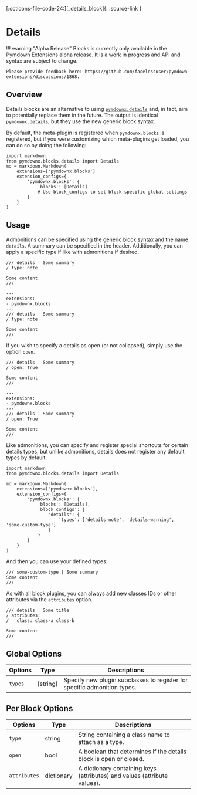 [:octicons-file-code-24:][_details_block]{: .source-link }
# Details

!!! warning "Alpha Release"
    Blocks is currently only available in the Pymdown Extensions alpha release. It is a work in progress and API and
    syntax are subject to change.

    Please provide feedback here: https://github.com/facelessuser/pymdown-extensions/discussions/1868.

## Overview

Details blocks are an alternative to using [`pymdownx.details`](../details.md) and, in fact, aim to potentially replace
them in the future. The output is identical `pymdownx.details`, but they use the new generic block syntax.

By default, the meta-plugin is registered when `pymdownx.blocks` is registered, but if you were customizing which
meta-plugins get loaded, you can do so by doing the following:

```py3
import markdown
from pymdownx.blocks.details import Details
md = markdown.Markdown(
    extensions=['pymdownx.blocks']
    extension_configs={
        'pymdownx.blocks': {
            'blocks': [Details]
            # Use block_configs to set block specific global settings
        }
    }
)
```

## Usage

Admonitions can be specified using the generic block syntax and the name `details`. A summary can be specified in
the header. Additionally, you can apply a specific type if like with admonitions if desired.

``` title="Example: Details"
/// details | Some summary
/ type: note

Some content
///
```

<div class="result" markdown>

```md-render
---
extensions:
- pymdownx.blocks
---
/// details | Some summary
/ type: note

Some content
///
```

</div>

If you wish to specify a details as open (or not collapsed), simply use the option `open`.

``` title="Example: Details Open"
/// details | Some summary
/ open: True

Some content
///
```

<div class="result" markdown>

```md-render
---
extensions:
- pymdownx.blocks
---
/// details | Some summary
/ open: True

Some content
///
```

</div>

Like admonitions, you can specify and register special shortcuts for certain details types, but unlike admonitions,
details does not register any default types by default.

```py3
import markdown
from pymdownx.blocks.details import Details

md = markdown.Markdown(
    extensions=['pymdownx.blocks'],
    extension_configs={
        'pymdownx.blocks': {
            'blocks': [Details],
            'block_configs': {
                "details": {
                    'types': ['details-note', 'details-warning', 'some-custom-type']
                }
            }
        }
    }
)
```

And then you can use your defined types:

```
/// some-custom-type | Some summary
Some content
///
```

As with all block plugins, you can always add new classes IDs or other attributes via the `attributes` option.

```
/// details | Some title
/ attributes:
/   class: class-a class-b

Some content
///
```

## Global Options

Options | Type       | Descriptions
------- | ---------- | ------------
`types` | \[string\] | Specify new plugin subclasses to register for specific admonition types.

## Per Block Options

Options      | Type       | Descriptions
------------ | ---------- | ------------
`type`       | string     | String containing a class name to attach as a type.
`open`       | bool       | A boolean that determines if the details block is open or closed.
`attributes` | dictionary | A dictionary containing keys (attributes) and values (attribute values).
